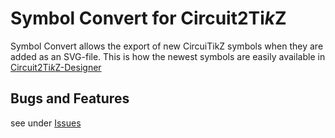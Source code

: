 
# Symbol Convert for Circuit2Ti<i>k</i>Z

Symbol Convert allows the export of new CircuiTikZ symbols when they are added as an SVG-file. This is how the newest symbols are easily available in [Circuit2Ti<i>k</i>Z-Designer](https://github.com/Circuit2TikZ/CircuiTikZ-Designer)

## Bugs and Features

see under [Issues](https://github.com/Circuit2TikZ/SymbolConvert/issues)
